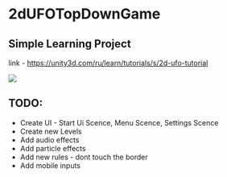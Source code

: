 # 2dUFOTopDownGame

## Simple Learning Project

link - https://unity3d.com/ru/learn/tutorials/s/2d-ufo-tutorial

![](https://gifyu.com/image/E9Me)

## TODO:

- Create UI - Start Ui Scence, Menu Scence, Settings Scence
- Create new Levels
- Add audio effects
- Add particle effects
- Add new rules - dont touch the border
- Add mobile inputs
